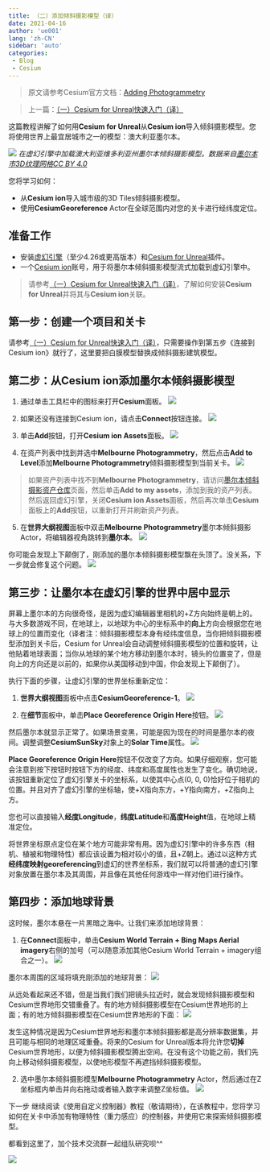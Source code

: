 ```yaml
---
title: （二）添加倾斜摄影模型（译）
date: 2021-04-16
author: 'ue001'
lang: 'zh-CN'
sidebar: 'auto'
categories:
 - Blog
 - Cesium
---
```


> 原文请参考Cesium官方文档：[Adding Photogrammetry](https://cesium.com/docs/tutorials/cesium-unreal-020-photogrammetry/)

> 上一篇：[（一）Cesium for Unreal快速入门（译）](./cesium-unreal-quickstart.html)

这篇教程讲解了如何用**Cesium for Unreal**从**Cesium ion**导入倾斜摄影模型。您将使用世界上最宜居城市之一的模型：澳大利亚墨尔本。

![](./images/photogrammetry/photogrammetry.jpg)
*在虚幻引擎中加载澳大利亚维多利亚州墨尔本倾斜摄影模型。数据来自[墨尔本市3D纹理网格CC BY 4.0](https://data.melbourne.vic.gov.au/Property/City-of-Melbourne-3D-Textured-Mesh-Photomesh-2018/d5tb-r7a6)*

您将学习如何：

* 从**Cesium ion**导入城市级的3D Tiles倾斜摄影模型。
* 使用**CesiumGeoreference** Actor在全球范围内对您的关卡进行经纬度定位。

## 准备工作
* 安装[虚幻引擎](https://www.unrealengine.com/zh-CN/download)（至少4.26或更高版本）和[Cesium for Unreal](https://cesium.com/unreal-marketplace)插件。
* 一个[Cesium ion](https://cesium.com/ion)账号，用于将墨尔本倾斜摄影模型流式加载到虚幻引擎中。
> 请参考[（一）Cesium for Unreal快速入门（译）](./cesium-unreal-quickstart.html)，了解如何安装**Cesium for Unreal**并将其与**Cesium ion**关联。

## 第一步：创建一个项目和关卡
请参考[（一）Cesium for Unreal快速入门（译）](./cesium-unreal-quickstart.html)，只需要操作到第五步《连接到Cesium ion》就行了，这里要把白膜模型替换成倾斜摄影建筑模型。

## 第二步：从**Cesium ion**添加墨尔本倾斜摄影模型
1. 通过单击工具栏中的图标来打开**Cesium**面板。
![](./images/photogrammetry/toolbar.png)

2. 如果还没有连接到Cesium ion，请点击**Connect**按钮连接。
![](./images/photogrammetry/connect.png)

3. 单击**Add**按钮，打开**Cesium ion Assets**面板。
![](./images/photogrammetry/add-button.png)

4. 在资产列表中找到并选中**Melbourne Photogrammetry**，然后点击**Add to Level**添加**Melbourne Photogrammetry**倾斜摄影模型到当前关卡。
![](./images/photogrammetry/asset-list.png)

> 如果资产列表中找不到**Melbourne Photogrammetry**，请访问[墨尔本倾斜摄影资产仓库](https://cesium.com/ion/assetdepot/69380)页面，然后单击**Add to my assets**，添加到我的资产列表。然后返回虚幻引擎，关闭**Cesium ion Assets**面板，然后再次单击**Cesium**面板上的**Add**按钮，以重新打开并刷新资产列表。

5. 在**世界大纲视图**面板中双击**Melbourne Photogrammetry**墨尔本倾斜摄影Actor，将编辑器视角跳转到**墨尔本**。
![](./images/photogrammetry/world-outliner.png)

你可能会发现上下颠倒了，刚添加的墨尔本倾斜摄影模型飘在头顶了。没关系，下一步就会修复这个问题。
![](./images/photogrammetry/zoomed-to-melbourne.jpg)


## 第三步：让墨尔本在虚幻引擎的世界中居中显示
屏幕上墨尔本的方向很奇怪，是因为虚幻编辑器里相机的+Z方向始终是朝上的。与大多数游戏不同，在地球上，以地球为中心的坐标系中的**向上**方向会根据您在地球上的位置而变化（译者注：倾斜摄影模型本身有经纬度信息，当你把倾斜摄影模型添加到关卡后，Cesium for Unreal会自动调整倾斜摄影模型的位置和旋转，让他贴着地球表面；当你从地球的某个地方移动到墨尔本时，镜头的位置变了，但是向上的方向还是以前的，如果你从美国移动到中国，你会发现上下颠倒了）。

执行下面的步骤，让虚幻引擎的世界坐标重新定位：

1. **世界大纲视图**面板中点击**CesiumGeoreference-1**。
![](./images/photogrammetry/georeference-in-outliner.png)

2. 在**细节**面板中，单击**Place Georeference Origin Here**按钮。
![](./images/photogrammetry/georeference-details.png)

然后墨尔本就显示正常了。如果场景变黑，可能是因为现在的时间是墨尔本的夜间。调整调整**CesiumSunSky**对象上的**Solar Time**属性。
![](./images/photogrammetry/melbourne-upright.jpg)


**Place Georeference Origin Here**按钮不仅改变了方向。如果仔细观察，您可能会注意到按下按钮时按钮下方的经度、纬度和高度属性也发生了变化。确切地说，该按钮重新定位了虚幻引擎关卡的坐标系，以使其中心点(0, 0, 0)恰好位于相机的位置。并且对齐了虚幻引擎的坐标轴，使+X指向东方，+Y指向南方，+Z指向上方。

您也可以直接输入**经度Longitude**，**纬度Latitude**和**高度Height**值，在地球上精准定位。

将世界坐标原点定位在某个地方可能非常有用。因为虚幻引擎中的许多东西（相机、植被和物理特性）都应该设置为相对较小的值，且+Z朝上。通过以这种方式**经纬度映射georeferencing**到虚幻的世界坐标系，我们就可以将普通的虚幻引擎对象放置在墨尔本及其周围，并且像在其他任何游戏中一样对他们进行操作。

## 第四步：添加地球背景
这时候，墨尔本悬在一片黑暗之海中。让我们来添加地球背景：

1. 在**Connect**面板中，单击**Cesium World Terrain + Bing Maps Aerial imagery**右侧的加号（可以随意添加其他Cesium World Terrain + imagery组合之一）。
![](./images/photogrammetry/quick-add-cwt.png)

墨尔本周围的区域将填充刚添加的地球背景：
![](./images/photogrammetry/with-cwt.jpg)

从远处看起来还不错，但是当我们我们把镜头拉近时，就会发现倾斜摄影模型和Cesium世界地形交错重叠了。有的地方倾斜摄影模型在Cesium世界地形的上面；有的地方倾斜摄影模型在Cesium世界地形的下面：
![](./images/photogrammetry/terrain-through.jpg)

发生这种情况是因为Cesium世界地形和墨尔本倾斜摄影都是高分辨率数据集，并且可能与相同的地理区域重叠。将来的Cesium for Unreal版本将允许您**切掉**Cesium世界地形，以便为倾斜摄影模型腾出空间。在没有这个功能之前，我们先向上移动倾斜摄影模型，以使地形模型不再遮挡倾斜摄影模型。

2. 选中墨尔本倾斜摄影模型**Melbourne Photogrammetry** Actor，然后通过在Z坐标框内单击并向右拖动或者输入数字来调整Z坐标值。
![](./images/photogrammetry/raise.gif)


下一步
继续阅读《使用自定义控制器》教程（敬请期待），在该教程中，您将学习如何在关卡中添加有物理特性（重力感应）的控制器，并使用它来探索倾斜摄影模型。

都看到这里了，加个技术交流群一起组队研究呗^^

![](./images/barcode.png)
